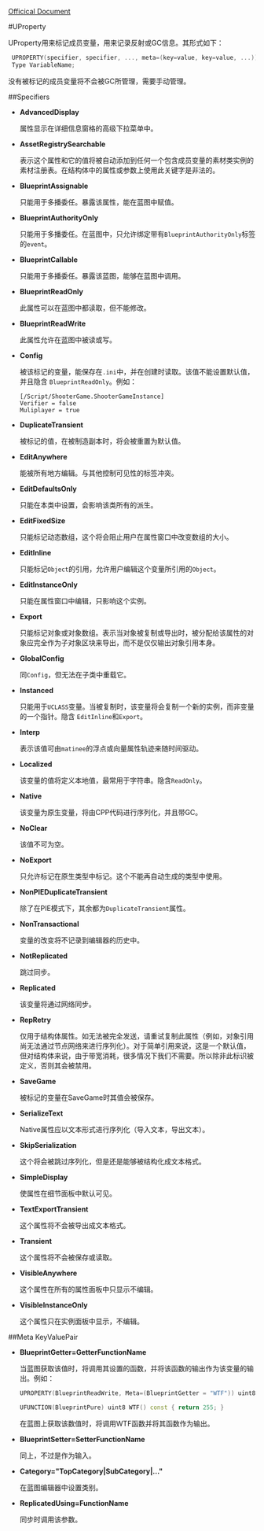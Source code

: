 [Officical Document](https://docs.unrealengine.com/en-us/Programming/UnrealArchitecture/Reference/Properties/Specifiers)

#UProperty

UProperty用来标记成员变量，用来记录反射或GC信息。其形式如下：

```cpp
 UPROPERTY(specifier, specifier, ..., meta=(key=value, key=value, ...))
 Type VariableName;
```

没有被标记的成员变量将不会被GC所管理，需要手动管理。

##Specifiers

* **AdvancedDisplay**

    属性显示在详细信息窗格的高级下拉菜单中。

* **AssetRegistrySearchable**

    表示这个属性和它的值将被自动添加到任何一个包含成员变量的素材类实例的素材注册表。在结构体中的属性或参数上使用此关键字是非法的。

* **BlueprintAssignable**

    只能用于多播委任。暴露该属性，能在蓝图中赋值。

* **BlueprintAuthorityOnly**

    只能用于多播委任。在蓝图中，只允许绑定带有`BlueprintAuthorityOnly`标签的`event`。

* **BlueprintCallable**

    只能用于多播委任。暴露该蓝图，能够在蓝图中调用。

* **BlueprintReadOnly**

    此属性可以在蓝图中都读取，但不能修改。

* **BlueprintReadWrite**

    此属性允许在蓝图中被读或写。

* **Config**

    被该标记的变量，能保存在`.ini`中，并在创建时读取。该值不能设置默认值，并且隐含 `BlueprintReadOnly`。例如：

    ```
    [/Script/ShooterGame.ShooterGameInstance]
    Verifier = false
    Muliplayer = true
    ```

* **DuplicateTransient**

    被标记的值，在被制造副本时，将会被重置为默认值。

* **EditAnywhere**

    能被所有地方编辑。与其他控制可见性的标签冲突。

* **EditDefaultsOnly**

    只能在本类中设置，会影响该类所有的派生。

* **EditFixedSize**

    只能标记动态数组，这个将会阻止用户在属性窗口中改变数组的大小。

* **EditInline**

    只能标记`Object`的引用，允许用户编辑这个变量所引用的`Object`。

* **EditInstanceOnly**

    只能在属性窗口中编辑，只影响这个实例。

* **Export**

    只能标记对象或对象数组。表示当对象被复制或导出时，被分配给该属性的对象应完全作为子对象区块来导出，而不是仅仅输出对象引用本身。

* **GlobalConfig**

    同`Config`，但无法在子类中重载它。

* **Instanced**

    只能用于`UCLASS`变量。当被复制时，该变量将会复制一个新的实例，而非变量的一个指针。隐含 `EditInline`和`Export`。

* **Interp**

    表示该值可由`matinee`的浮点或向量属性轨迹来随时间驱动。

* **Localized**

    该变量的值将定义本地值，最常用于字符串。隐含`ReadOnly`。

* **Native**

    该变量为原生变量，将由CPP代码进行序列化，并且带GC。

* **NoClear**

    该值不可为空。

* **NoExport**

    只允许标记在原生类型中标记。这个不能再自动生成的类型中使用。

* **NonPIEDuplicateTransient**

    除了在PIE模式下，其余都为`DuplicateTransient`属性。

* **NonTransactional**

    变量的改变将不记录到编辑器的历史中。

* **NotReplicated**

    跳过同步。

* **Replicated**

    该变量将通过网络同步。

* **RepRetry**

    仅用于结构体属性。如无法被完全发送，请重试复制此属性（例如，对象引用尚无法通过节点网络来进行序列化）。对于简单引用来说，这是一个默认值，但对结构体来说，由于带宽消耗，很多情况下我们不需要。所以除非此标识被定义，否则其会被禁用。

* **SaveGame**

    被标记的变量在SaveGame时其值会被保存。

* **SerializeText**

    Native属性应以文本形式进行序列化（导入文本，导出文本）。

* **SkipSerialization**

    这个将会被跳过序列化，但是还是能够被结构化成文本格式。

* **SimpleDisplay**

    使属性在细节面板中默认可见。

* **TextExportTransient**

    这个属性将不会被导出成文本格式。

* **Transient**

    这个属性将不会被保存或读取。

* **VisibleAnywhere**

    这个属性在所有的属性面板中只显示不编辑。

* **VisibleInstanceOnly**

    这个属性只在实例面板中显示，不编辑。

##Meta KeyValuePair

* **BlueprintGetter=GetterFunctionName**
    
    当蓝图获取该值时，将调用其设置的函数，并将该函数的输出作为该变量的输出。例如：
    
    ```cpp
    UPROPERTY(BlueprintReadWrite, Meta=(BlueprintGetter = "WTF")) uint8 CastShader;

	UFUNCTION(BlueprintPure) uint8 WTF() const { return 255; }
    ```

    在蓝图上获取该数值时，将调用WTF函数并将其函数作为输出。

* **BlueprintSetter=SetterFunctionName**

    同上，不过是作为输入。

* **Category="TopCategory|SubCategory|..."**

    在蓝图编辑器中设置类别。

* **ReplicatedUsing=FunctionName**

    同步时调用该参数。